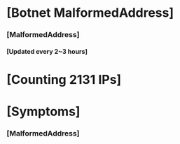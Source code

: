 # [Botnet MalformedAddress]
### [MalformedAddress]
#### [Updated every 2~3 hours]

# [Counting 2131 IPs]

# [Symptoms] 
###   [MalformedAddress]
